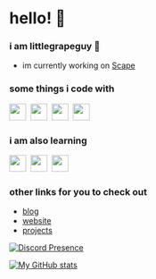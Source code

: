 
# hello! 👋

### i am littlegrapeguy 🍇

 - im currently working on [Scape](https://scape.gautaman.com)

### some things i code with

<span><img src="https://cdn.jsdelivr.net/gh/devicons/devicon@latest/icons/html5/html5-plain.svg" width="30px"></span>&nbsp;
<span><img src="https://cdn.jsdelivr.net/gh/devicons/devicon@latest/icons/css3/css3-plain.svg" width="30px"></span>&nbsp;
<span><img src="https://cdn.jsdelivr.net/gh/devicons/devicon@latest/icons/javascript/javascript-original.svg" width="30px"></span>&nbsp;
<span><img src="https://cdn.jsdelivr.net/gh/devicons/devicon@latest/icons/nodejs/nodejs-plain.svg" width="30px"></span>&nbsp;

### i am also learning

<span><img src="https://cdn.jsdelivr.net/gh/devicons/devicon@latest/icons/javascript/javascript-original.svg" width="30px"></span>&nbsp;
<span><img src="https://cdn.jsdelivr.net/gh/devicons/devicon@latest/icons/nodejs/nodejs-plain.svg" width="30px"></span>&nbsp;
<span><img src="https://cdn.jsdelivr.net/gh/devicons/devicon@latest/icons/nodejs/python-plain.svg" width="30px"></span>&nbsp;

### other links for you to check out
- [blog](https://gautaman.com/blog/)
- [website](https://gautaman.com/)
- [projects](https://gautaman.com/projets/)

[![Discord Presence](https://lanyard-profile-readme.vercel.app/api/847705621934637056
                            )](https://discord.com/users/847705621934637056)

[![My GitHub stats](https://github-readme-stats.vercel.app/api?username=littlegrapeguy&theme=radical&show_icons=true)](https://github.com/littlegrapeguy/)
